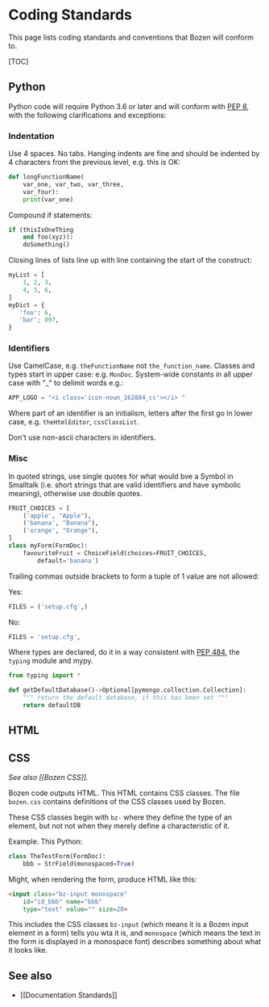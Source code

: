 # Coding Standards

This page lists coding standards and conventions that Bozen will conform to.

[TOC]

## Python

Python code will require Python 3.6 or later and will conform with [PEP 8](https://www.python.org/dev/peps/pep-0008/), with the following clarifications and exceptions:

### Indentation

Use 4 spaces. No tabs. Hanging indents are fine and should be indented by 4 characters from the previous level, e.g. this is OK:
```py
def longFunctionName(
    var_one, var_two, var_three,
    var_four):
    print(var_one)
```

Compound if statements:
```py
if (thisIsOneThing 
    and foo(xyz)):
    doSomething()
```

Closing lines of lists line up with line containing the start of the construct:
```py
myList = [
    1, 2, 3,
    4, 5, 6,
]
myDict = {
   'foo': 6,
   'bar'; 897,
}
```

### Identifiers

Use CamelCase, e.g. `theFunctionName` not `the_function_name`. Classes and types start in upper case: e.g. `MonDoc`. System-wide constants in all upper case with "_" to delimit words e.g.:
```py
APP_LOGO = "<i class='icon-noun_162884_cc'></i> "
```

Where part of an identifier is an initialism, letters after the first go in lower case, e.g. `theHtmlEditor`, `cssClassList`.

Don't use non-ascii characters in identifiers.

### Misc

In quoted strings, use single quotes for what would bve a Symbol in Smalltalk (i.e. short strings that are valid identifiers and have symbolic meaning), otherwise use double quotes. 

```py
FRUIT_CHOICES = [
    ('apple', "Apple"),
    ('banana', "Banana"),
    ('orange', "Orange"),
]
class myForm(FormDoc):
    favouriteFruit = ChoiceField(choices=FRUIT_CHOICES,
        default='banana')
```

Trailing commas outside brackets to form a tuple of 1 value are not allowed:

Yes:
```py
FILES = ('setup.cfg',)
```
No:
```py
FILES = 'setup.cfg',
```

Where types are declared, do it in a way consistent with [PEP 484](https://www.python.org/dev/peps/pep-0484/), the `typing` module and mypy.
```py
from typing import *

def getDefaultDatabase()->Optional[pymongo.collection.Collection]:
    """ return the default database, if this has been set """
    return defaultDB
```
## HTML

## CSS

*See also [[Bozen CSS]].*

Bozen code outputs HTML. This HTML contains CSS classes. The file `bozen.css` contains definitions of the CSS classes used by Bozen.

These CSS classes begin with `bz-` where they define the type of an element, but not not when they merely define a characteristic of it.

Example. This Python:
```py
class TheTestForm(FormDoc):
    bbb = StrField(monospaced=True)
```
Might, when rendering the form, produce HTML like this:
```html
<input class="bz-input monospace" 
    id="id_bbb" name="bbb"
    type="text" value="" size=20>
```

This includes the CSS classes `bz-input` (which means it is a Bozen input element in a form) tells you wta it is, 
and `monospace` (which means the text in the form is displayed in a monospace font) describes something about what it looks like.

## See also

* [[Documentation Standards]]



